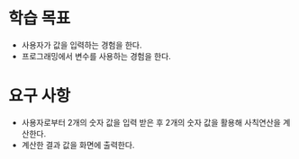# 학습 목표

* 사용자가 값을 입력하는 경험을 한다.
* 프로그래밍에서 변수를 사용하는 경험을 한다.

# 요구 사항

* 사용자로부터 2개의 숫자 값을 입력 받은 후 2개의 숫자 값을 활용해 사칙연산을 계산한다.
* 계산한 결과 값을 화면에 출력한다.
